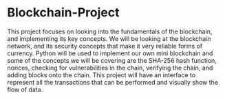# Blockchain-Project

This project focuses on looking into the fundamentals of the blockchain, and implementing its key concepts. We will be looking at the blockchain network, and its security concepts that make it very reliable forms of currency. Python will be used to implement our own mini blockchain and some of the concepts we will be covering are the SHA-256 hash function, nonces, checking for vulnerabilities in the chain, verifying the chain, and adding blocks onto the chain. This project will have an interface to represent all the transactions that can be performed and visually show the flow of data.
